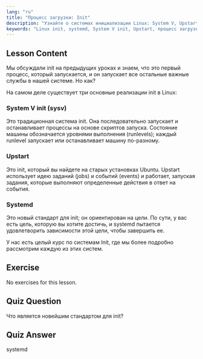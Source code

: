 ```yaml
---
lang: "ru"
title: "Процесс загрузки: Init"
description: "Узнайте о системах инициализации Linux: System V, Upstart и systemd. Поймите их роль в процессе загрузки и то, как они управляют службами. Начните свое путешествие в Linux!"
keywords: "Linux init, systemd, System V init, Upstart, процесс загрузки Linux, учебник по Linux, Linux для начинающих, руководство по Linux"
---
```


## Lesson Content

Мы обсуждали init на предыдущих уроках и знаем, что это первый процесс, который запускается, и он запускает все остальные важные службы в нашей системе. Но как?

На самом деле существует три основные реализации init в Linux:

### System V init (sysv)

Это традиционная система init. Она последовательно запускает и останавливает процессы на основе скриптов запуска. Состояние машины обозначается уровнями выполнения (runlevels); каждый runlevel запускает или останавливает машину по-разному.

### Upstart

Это init, который вы найдете на старых установках Ubuntu. Upstart использует идею заданий (jobs) и событий (events) и работает, запуская задания, которые выполняют определенные действия в ответ на события.

### Systemd

Это новый стандарт для init; он ориентирован на цели. По сути, у вас есть цель, которую вы хотите достичь, и systemd пытается удовлетворить зависимости этой цели, чтобы завершить ее.

У нас есть целый курс по системам Init, где мы более подробно рассмотрим каждую из этих систем.

## Exercise

No exercises for this lesson.

## Quiz Question

Что является новейшим стандартом для init?

## Quiz Answer

systemd
